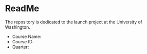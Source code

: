 # ReadMe
The repository is dedicated to the launch project at the University of Washington.

* Course Name:
* Course ID:
* Quarter:
